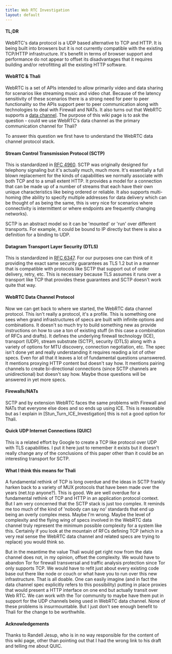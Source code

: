 ```yaml
---
title: Web RTC Investigation
layout: default
---
```


#### TL;DR 

WebRTC's data protocol is a UDP based alternative to TCP and HTTP. It is being built into browsers but it is not currently compatible with the existing TCP/HTTP infrastructure. It's benefit in terms of browser support and performance do not appear to offset its disadvantages that it requires building and/or retrofitting all the existing HTTP software.

#### WebRTC & Thali 

WebRTC is a set of APIs intended to allow primarily video and data sharing for scenarios like streaming music and video chat. Because of the latency sensitivity of these scenarios there is a strong need for peer to peer functionality so the APIs support peer to peer communication along with technologies to deal with Firewall and NATs. It also turns out that WebRTC supports a [data channel](http://tools.ietf.org/html/draft-ietf-rtcweb-data-channel). The purpose of this wiki page is to ask the question - could we use WebRTC's data channel as the primary communication channel for Thali?

To answer this question we first have to understand the WebRTC data channel protocol stack.

#### Stream Control Transmission Protocol (SCTP) 

This is standardized in [RFC 4960](http://tools.ietf.org/html/rfc4960). SCTP was originally designed for telephony signaling but it's actually much, much more. It's essentially a full blown replacement for the kinds of capabilities we normally associate with both TCP and to a small extent HTTP. It provides a model for a connection that can be made up of a number of streams that each have their own unique characteristics like being ordered or reliable. It also supports multi-homing (the ability to specify multiple addresses for data delivery which can be thought of as being the same, this is very nice for scenarios where connectivity is intermittent or where endpoints are frequently changing networks).

SCTP is an abstract model so it can be 'mounted' or 'run' over different transports. For example, it could be bound to IP directly but there is also a definition for a binding to UDP.

#### Datagram Transport Layer Security (DTLS) 

This is standardized in [RFC 6347](http://tools.ietf.org/html/rfc6347). For our purposes one can think of it providing the exact same security guarantees as TLS 1.2 but in a manner that is compatible with protocols like SCTP that support out of order delivery, retry, etc. This is necessary because TLS assumes it runs over a transport like TCP that provides these guarantees and SCTP doesn't work quite that way.

#### WebRTC Data Channel Protocol 

Now we can get back to where we started, the WebRTC data channel protocol. This isn't really a protocol, it's a profile. This is something one sees when grand infrastructures of specs are built with infinite options and combinations. It doesn't so much try to build something new as provide instructions on how to use a ton of existing stuff (in this case a combination of RFCs and drafts). It defines the underlying firewall technology (ICE), transport (UDP), stream substrate (SCTP), security (DTLS) along with a variety of options for MTU discovery, connection negotiation, etc. The spec isn't done yet and really understanding it requires reading a lot of other specs. Even for all that it leaves a lot of fundamental questions unanswered. It mentions proxying HTTP content but doesn't say how. It mentions pairing channels to create bi-directional connections (since SCTP channels are unidirectional) but doesn't say how. Maybe those questions will be answered in yet more specs.

#### Firewalls/NATs 

SCTP and by extension WebRTC faces the same problems with Firewall and NATs that everyone else does and so ends up using ICE. This is reasonable but as I explain in [Stun_Turn_ICE_Investigation] this is not a good option for Thali. 

#### Quick UDP Internet Connections (QUIC) 

This is a related effort by Google to create a TCP like protocol over UDP with TLS capabilities. I put it here just to remember it exists but it doesn't really change any of the conclusions of this paper other than it could be an interesting transport for SCTP.

#### What I think this means for Thali 

A fundamental rethink of TCP is long overdue and the ideas in SCTP frankly harken back to a variety of MUX protocols that have been made over the years (net.tcp anyone?). This is good. We are well overdue for a fundamental rethink of TCP and HTTP in an application protocol context. But I am very concerned that the SCTP stack is just too complex. It reminds me too much of the kind of 'nobody can say no' standards that end up being an overly complex mess. Maybe I'm wrong. Maybe the level of complexity and the flying wing of specs involved in the WebRTC data channel truly represent the minimum possible complexity for a system like this. Certainly if you look at the mountain of RFCs defining TCP (which in a very real sense the WebRTC data channel and related specs are trying to replace) you would think so. 

But in the meantime the value Thali would get right now from the data channel does not, in my opinion, offset the complexity. We would have to abandon Tor for firewall transversal and traffic analysis protection since Tor only supports TCP. We would have to refit just about every existing code base out there like node or couch or what have you to run over this new infrastructure. That is all doable. One can easily imagine (and in fact the data channel spec explicitly refers to this possibility) putting in place proxies that would present a HTTP interface on one end but actually transit over Web RTC. We can work with the Tor community to maybe have them put in support for the UDP channels being used in WebRTC data channel. None of these problems is insurmountable. But I just don't see enough benefit to Thali for the change to be worthwhile.

#### Acknowledgements 

Thanks to Randell Jesup, who is in no way responsible for the content of this wiki page, other than pointing out that I had the wrong link to his draft and telling me about QUIC.

